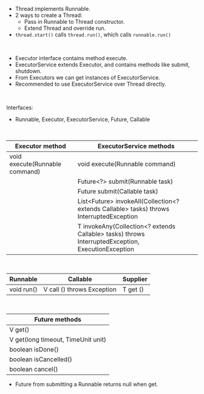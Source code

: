 * Thread implements Runnable. 
* 2 ways to create a Thread: 
  * Pass in Runnable to Thread constructor. 
  * Extend Thread and override run. 
* `thread.start()` calls `thread.run()`, which calls `runnable.run()` 

&nbsp;

* Executor interface contains method execute. 
* ExecutorService extends Executor, and contains methods like submit, shutdown.
* From Executors we can get instances of ExecutorService. 
* Recommended to use ExecutorService over Thread directly. 

&nbsp;

Interfaces: 
* Runnable, Executor, ExecutorService, Future, Callable

&nbsp;

| Executor method                | ExecutorService methods                                                                              |
|--------------------------------|------------------------------------------------------------------------------------------------------|
| void execute(Runnable command) | void execute(Runnable command)                                                                       |
|                                | Future<?> submit(Runnable task)                                                                      |
|                                | Future<T> submit(Callable<T> task)                                                                   |
|                                | List<Future<T>> invokeAll(Collection<? extends Callable<T>> tasks) throws InterruptedException       |
|                                | T invokeAny(Collection<? extends Callable<T>> tasks) throws InterruptedException, ExecutionException |

&nbsp;

| Runnable   | Callable                   | Supplier |
|------------|----------------------------|----------|
| void run() | V call () throws Exception | T get () |

&nbsp;


| Future methods                     |
|------------------------------------|
| V get()                            |
| V get(long timeout, TimeUnit unit) |
| boolean isDone()                   |
| boolean isCancelled()              |
| boolean cancel()                   |

* Future from submitting a Runnable returns null when get. 

&nbsp;

